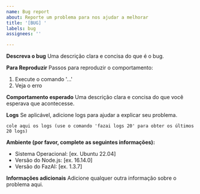 ```yaml
---
name: Bug report
about: Reporte um problema para nos ajudar a melhorar
title: '[BUG] '
labels: bug
assignees: ''

---
```


**Descreva o bug**
Uma descrição clara e concisa do que é o bug.

**Para Reproduzir**
Passos para reproduzir o comportamento:
1. Execute o comando '...'
2. Veja o erro

**Comportamento esperado**
Uma descrição clara e concisa do que você esperava que acontecesse.

**Logs**
Se aplicável, adicione logs para ajudar a explicar seu problema.
```
cole aqui os logs (use o comando 'fazai logs 20' para obter os últimos 20 logs)
```

**Ambiente (por favor, complete as seguintes informações):**
 - Sistema Operacional: [ex. Ubuntu 22.04]
 - Versão do Node.js: [ex. 16.14.0]
 - Versão do FazAI: [ex. 1.3.7]

**Informações adicionais**
Adicione qualquer outra informação sobre o problema aqui.
